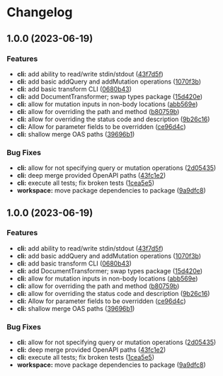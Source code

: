 # Changelog

## 1.0.0 (2023-06-19)


### Features

* **cli:** add ability to read/write stdin/stdout ([43f7d5f](https://github.com/freakyfelt/yet-another-json-rpc/commit/43f7d5f1576a6371a348edafcf2b9164f7352fdd))
* **cli:** add basic addQuery and addMutation operations ([1070f3b](https://github.com/freakyfelt/yet-another-json-rpc/commit/1070f3bed917cf7c2b790e7805f11d4b56ab80ca))
* **cli:** add basic transform CLI ([0680b43](https://github.com/freakyfelt/yet-another-json-rpc/commit/0680b438fb988875ec6539682c4499d227fc6f54))
* **cli:** add DocumentTransformer; swap types package ([15d420e](https://github.com/freakyfelt/yet-another-json-rpc/commit/15d420ef6264bcaa294467c5917c834a072a5c94))
* **cli:** allow for mutation inputs in non-body locations ([abb569e](https://github.com/freakyfelt/yet-another-json-rpc/commit/abb569eb4deedddb14579b0f3b90ab685e92481f))
* **cli:** allow for overriding the path and method ([b80759b](https://github.com/freakyfelt/yet-another-json-rpc/commit/b80759b1cee6feb2e271b127eb9bd2160f2c5fb9))
* **cli:** allow for overriding the status code and description ([9b26c16](https://github.com/freakyfelt/yet-another-json-rpc/commit/9b26c1673bb8600499b45152ec759bce12e0f0a9))
* **cli:** Allow for parameter fields to be overridden ([ce96d4c](https://github.com/freakyfelt/yet-another-json-rpc/commit/ce96d4c7e4220e3a12228896d041dde56bc60d23))
* **cli:** shallow merge OAS paths ([39696b1](https://github.com/freakyfelt/yet-another-json-rpc/commit/39696b1314ca25833ac2dbc1cc3b7a23591c41ab))


### Bug Fixes

* **cli:** allow for not specifying query or mutation operations ([2d05435](https://github.com/freakyfelt/yet-another-json-rpc/commit/2d05435e6de23752cf4e929d844feeaa24be35d9))
* **cli:** deep merge provided OpenAPI paths ([43fc1e2](https://github.com/freakyfelt/yet-another-json-rpc/commit/43fc1e262e8fd3fa2b18a5e15a573cebecdc7923))
* **cli:** execute all tests; fix broken tests ([1cea5e5](https://github.com/freakyfelt/yet-another-json-rpc/commit/1cea5e537003d27bc2bc4c3a571cc07282b2f425))
* **workspace:** move package dependencies to package ([9a9dfc8](https://github.com/freakyfelt/yet-another-json-rpc/commit/9a9dfc82d8c692832f3a13cfd2f09b715aad255e))

## 1.0.0 (2023-06-19)


### Features

* **cli:** add ability to read/write stdin/stdout ([43f7d5f](https://github.com/freakyfelt/yet-another-json-rpc/commit/43f7d5f1576a6371a348edafcf2b9164f7352fdd))
* **cli:** add basic addQuery and addMutation operations ([1070f3b](https://github.com/freakyfelt/yet-another-json-rpc/commit/1070f3bed917cf7c2b790e7805f11d4b56ab80ca))
* **cli:** add basic transform CLI ([0680b43](https://github.com/freakyfelt/yet-another-json-rpc/commit/0680b438fb988875ec6539682c4499d227fc6f54))
* **cli:** add DocumentTransformer; swap types package ([15d420e](https://github.com/freakyfelt/yet-another-json-rpc/commit/15d420ef6264bcaa294467c5917c834a072a5c94))
* **cli:** allow for mutation inputs in non-body locations ([abb569e](https://github.com/freakyfelt/yet-another-json-rpc/commit/abb569eb4deedddb14579b0f3b90ab685e92481f))
* **cli:** allow for overriding the path and method ([b80759b](https://github.com/freakyfelt/yet-another-json-rpc/commit/b80759b1cee6feb2e271b127eb9bd2160f2c5fb9))
* **cli:** allow for overriding the status code and description ([9b26c16](https://github.com/freakyfelt/yet-another-json-rpc/commit/9b26c1673bb8600499b45152ec759bce12e0f0a9))
* **cli:** Allow for parameter fields to be overridden ([ce96d4c](https://github.com/freakyfelt/yet-another-json-rpc/commit/ce96d4c7e4220e3a12228896d041dde56bc60d23))
* **cli:** shallow merge OAS paths ([39696b1](https://github.com/freakyfelt/yet-another-json-rpc/commit/39696b1314ca25833ac2dbc1cc3b7a23591c41ab))


### Bug Fixes

* **cli:** allow for not specifying query or mutation operations ([2d05435](https://github.com/freakyfelt/yet-another-json-rpc/commit/2d05435e6de23752cf4e929d844feeaa24be35d9))
* **cli:** deep merge provided OpenAPI paths ([43fc1e2](https://github.com/freakyfelt/yet-another-json-rpc/commit/43fc1e262e8fd3fa2b18a5e15a573cebecdc7923))
* **cli:** execute all tests; fix broken tests ([1cea5e5](https://github.com/freakyfelt/yet-another-json-rpc/commit/1cea5e537003d27bc2bc4c3a571cc07282b2f425))
* **workspace:** move package dependencies to package ([9a9dfc8](https://github.com/freakyfelt/yet-another-json-rpc/commit/9a9dfc82d8c692832f3a13cfd2f09b715aad255e))
